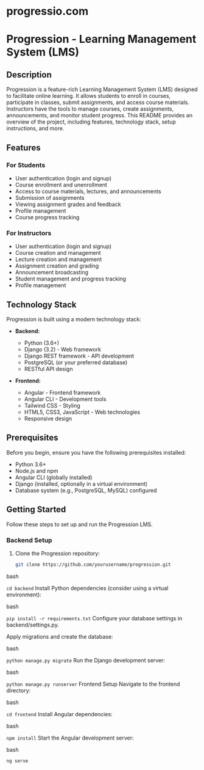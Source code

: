 # progressio.com 



# Progression - Learning Management System (LMS)

## Description
Progression is a feature-rich Learning Management System (LMS) designed to facilitate online learning. It allows students to enroll in courses, participate in classes, submit assignments, and access course materials. Instructors have the tools to manage courses, create assignments, announcements, and monitor student progress. This README provides an overview of the project, including features, technology stack, setup instructions, and more.

## Features
### For Students
- User authentication (login and signup)
- Course enrollment and unenrollment
- Access to course materials, lectures, and announcements
- Submission of assignments
- Viewing assignment grades and feedback
- Profile management
- Course progress tracking

### For Instructors
- User authentication (login and signup)
- Course creation and management
- Lecture creation and management
- Assignment creation and grading
- Announcement broadcasting
- Student management and progress tracking
- Profile management

## Technology Stack
Progression is built using a modern technology stack:
- **Backend:**
  - Python (3.6+)
  - Django (3.2) - Web framework
  - Django REST framework - API development
  - PostgreSQL (or your preferred database)
  - RESTful API design

- **Frontend:**
  - Angular - Frontend framework
  - Angular CLI - Development tools
  - Tailwind CSS - Styling
  - HTML5, CSS3, JavaScript - Web technologies
  - Responsive design

## Prerequisites
Before you begin, ensure you have the following prerequisites installed:
- Python 3.6+
- Node.js and npm
- Angular CLI (globally installed)
- Django (installed, optionally in a virtual environment)
- Database system (e.g., PostgreSQL, MySQL) configured

## Getting Started
Follow these steps to set up and run the Progression LMS.

### Backend Setup
1. Clone the Progression repository:
   ```bash
   git clone https://github.com/yourusername/progression.git


bash

``cd backend``
Install Python dependencies (consider using a virtual environment):

bash

`pip install -r requirements.txt`
Configure your database settings in backend/settings.py.

Apply migrations and create the database:

bash

`python manage.py migrate`
Run the Django development server:

bash

`python manage.py runserver`
Frontend Setup
Navigate to the frontend directory:

bash

`cd frontend`
Install Angular dependencies:

bash

`npm install`
Start the Angular development server:

bash

`ng serve`
